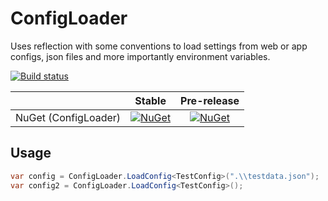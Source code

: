 # ConfigLoader
Uses reflection with some conventions to load settings from web or app configs, json files and more importantly environment variables.

[![Build status](https://ci.appveyor.com/api/projects/status/udshi1cj8aq8y1xd/branch/master?svg=true)](https://ci.appveyor.com/project/chriskolenko/configloader/branch/master)

||Stable|Pre-release|
|:--:|:--:|:--:|
|NuGet (ConfigLoader)|[![NuGet](https://img.shields.io/nuget/v/ConfigLoader.svg)](https://www.nuget.org/packages/ConfigLoader)|[![NuGet](https://img.shields.io/nuget/vpre/ConfigLoader.svg)](https://www.nuget.org/packages/ConfigLoader)|

## Usage

```C#
var config = ConfigLoader.LoadConfig<TestConfig>(".\\testdata.json");
var config2 = ConfigLoader.LoadConfig<TestConfig>();
```
